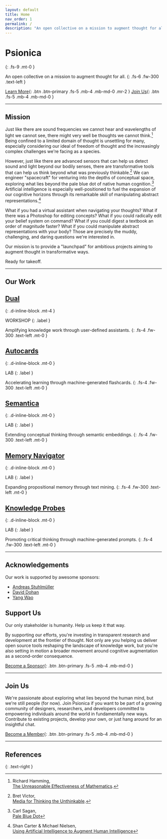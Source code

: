 ```yaml
---
layout: default
title: Home
nav_order: 1
permalink: /
description: "An open collective on a mission to augment thought for all."
---
```


# Psionica
{: .fs-9 .mt-0 }

An open collective on a mission to augment thought for all.
{: .fs-6 .fw-300 .text-left }

[Learn More](./#mission){: .btn .btn-primary .fs-5 .mb-4 .mb-md-0 .mr-2 } [Join Us](./#join-us){: .btn .fs-5 .mb-4 .mb-md-0 }

---

## Mission

Just like there are sound frequencies we cannot hear and wavelengths of light we cannot see, there might very well be thoughts we cannot think.[^1] Being confined to a limited domain of thought is unsettling for many, especially considering our ideal of freedom of thought and the increasingly complex challenges we're facing as a species.

However, just like there are advanced sensors that can help us detect sound and light beyond our bodily senses, there are transformative tools that can help us think beyond what was previously thinkable.[^2] We can engineer "spacecraft" for venturing into the depths of conceptual space, exploring what lies beyond the pale blue dot of native human cognition.[^3] Artificial intelligence is especially well-positioned to fuel the expansion of our cognitive horizons through its remarkable skill of manipulating abstract representations.[^5]

What if you had a virtual assistant when navigating your thoughts? What if there was a Photoshop for editing concepts? What if you could radically edit your belief system on command? What if you could digest a textbook an order of magnitude faster? What if you could manipulate abstract representations with your body? Those are precisely the muddy, challenging, and daring questions we're interested in.

Our mission is to provide a "launchpad" for ambitious projects aiming to augment thought in transformative ways.

Ready for takeoff.

---

## Our Work

## [Dual](/docs/workshop/dual)
{: .d-inline-block .mt-4 }

WORKSHOP
{: .label }

Amplifying knowledge work through user-defined assistants.
{: .fs-4 .fw-300 .text-left .mt-0 }

## [Autocards](/docs/lab/autocards)
{: .d-inline-block .mt-0 }

LAB
{: .label }

Accelerating learning through machine-generated flashcards.
{: .fs-4 .fw-300 .text-left .mt-0 }

## [Semantica](/docs/lab/semantica)
{: .d-inline-block .mt-0 }

LAB
{: .label }

Extending conceptual thinking through semantic embeddings.
{: .fs-4 .fw-300 .text-left .mt-0 }

## [Memory Navigator](/docs/lab/memnav)
{: .d-inline-block .mt-0 }

LAB
{: .label }

Expanding propositional memory through text mining.
{: .fs-4 .fw-300 .text-left .mt-0 }

## [Knowledge Probes](/docs/lab/k-probes)
{: .d-inline-block .mt-0 }

LAB
{: .label }

Promoting critical thinking through machine-generated prompts.
{: .fs-4 .fw-300 .text-left .mt-0 }

---

## Acknowledgements

Our work is supported by awesome sponsors:
- [Andreas Stuhlmüller](https://stuhlmueller.org/)
- [David Dohan](https://twitter.com/dmdohan)
- [Yang Wao](https://twitter.com/yangwao)

## Support Us

Our only stakeholder is humanity. Help us keep it that way.

By supporting our efforts, you're investing in transparent research and development at the frontier of thought. Not only are you helping us deliver open source tools reshaping the landscape of knowledge work, but you're also setting in motion a broader movement around cognitive augmentation as a second-order consequence.

[Become a Sponsor](https://opencollective.com/psionica){: .btn .btn-primary .fs-5 .mb-4 .mb-md-0 }

---

## Join Us

We're passionate about exploring what lies beyond the human mind, but we're still people (for now). Join Psionica if you want to be part of a growing community of designers, researchers, and developers committed to empowering individuals around the world in fundamentally new ways. Contribute to existing projects, develop your own, or just hang around for an insightful chat.

[Become a Member](https://discord.gg/NXYZUbhMNf){: .btn .btn-primary .fs-5 .mb-4 .mb-md-0 }

---

## References

{: .text-right }
[^1]: Richard Hamming,<br/>[The Unreasonable Effectiveness of Mathematics](https://web.njit.edu/~akansu/PAPERS/The%20Unreasonable%20Effectiveness%20of%20Mathematics%20(RW%20Hamming).pdf).
[^2]: Bret Victor,<br/>[Media for Thinking the Unthinkable](http://worrydream.com/MediaForThinkingTheUnthinkable/).
[^3]: Carl Sagan,<br/>[Pale Blue Dot](https://www.youtube.com/watch?v=GO5FwsblpT8)
[^4]: Andy Matuschak & Michael Nielsen,<br/>[How can we develop transformative tools for thought?](https://numinous.productions/ttft/#why-not-more-work)
[^5]: Shan Carter & Michael Nielsen,<br/>[Using Artificial Intelligence to Augment Human Intelligence](https://distill.pub/2017/aia/)
[^6]: Joseph Voros,<br/>[The Futures Cone](https://thevoroscope.com/2017/02/24/the-futures-cone-use-and-history/)
